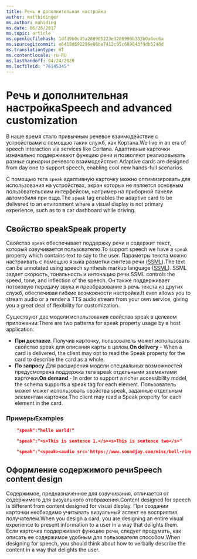 ```yaml
---
title: Речь и дополнительная настройка
author: matthidinger
ms.author: mahiding
ms.date: 06/26/2017
ms.topic: article
ms.openlocfilehash: 1dfd9b0c45a280905223e3286998b333b0a6ec6a
ms.sourcegitcommit: e6418d692296e06be7412c95c689843f9db5240d
ms.translationtype: HT
ms.contentlocale: ru-RU
ms.lasthandoff: 04/24/2020
ms.locfileid: "76145345"
---
```

# <a name="speech-and-advanced-customization"></a><span data-ttu-id="42ede-102">Речь и дополнительная настройка</span><span class="sxs-lookup"><span data-stu-id="42ede-102">Speech and advanced customization</span></span>
<span data-ttu-id="42ede-103">В наше время стало привычным речевое взаимодействие с устройствами с помощью таких служб, как Кортана.</span><span class="sxs-lookup"><span data-stu-id="42ede-103">We live in an era of speech interaction via services like Cortana.</span></span>  <span data-ttu-id="42ede-104">Адаптивные карточки изначально поддерживают функцию речи и позволяют реализовывать разные сценарии речевого взаимодействия.</span><span class="sxs-lookup"><span data-stu-id="42ede-104">Adaptive cards are designed from day one to support speech, enabling cool new hands-full scenarios.</span></span>

<span data-ttu-id="42ede-105">С помощью тега `speak` адаптивную карточку можно оптимизировать для использования на устройствах, экран которых не является основным пользовательским интерфейсом, например на приборной панели автомобиля при езде.</span><span class="sxs-lookup"><span data-stu-id="42ede-105">The `speak` tag enables the adaptive card to be delivered to an environment where a visual display is not primary experience, such as to a car dashboard while driving.</span></span> 

## <a name="speak-property"></a><span data-ttu-id="42ede-106">Свойство speak</span><span class="sxs-lookup"><span data-stu-id="42ede-106">Speak property</span></span>
<span data-ttu-id="42ede-107">Свойство `speak` обеспечивает поддержку речи и содержит текст, который озвучивается пользователю.</span><span class="sxs-lookup"><span data-stu-id="42ede-107">To support speech we have a `speak` property which contains text to say to the user.</span></span> <span data-ttu-id="42ede-108">Параметры текста можно настраивать с помощью языка разметки синтеза речи ([SSML](https://msdn.microsoft.com/library/office/hh361578)).</span><span class="sxs-lookup"><span data-stu-id="42ede-108">The text can be annotated using speech synthesis markup language ([SSML](https://msdn.microsoft.com/library/office/hh361578)).</span></span> <span data-ttu-id="42ede-109">SSML задает скорость, тональность и интонацию речи.</span><span class="sxs-lookup"><span data-stu-id="42ede-109">SSML controls the speed, tone, and inflection of the speech.</span></span>  <span data-ttu-id="42ede-110">Он также поддерживает потоковую передачу звука и преобразование в речь текста из других служб, обеспечивая гибкие возможности настройки.</span><span class="sxs-lookup"><span data-stu-id="42ede-110">It even allows you to stream audio or a render a TTS audio stream from your own service, giving you a great deal of flexibility for customization.</span></span>

<span data-ttu-id="42ede-111">Существуют две модели использования свойства speak в целевом приложении:</span><span class="sxs-lookup"><span data-stu-id="42ede-111">There are two patterns for speak property usage by a host application:</span></span>

* <span data-ttu-id="42ede-112">**При доставке**. Получив карточку, пользователь может использовать свойство speak для описания карты в целом.</span><span class="sxs-lookup"><span data-stu-id="42ede-112">**On delivery** - When a card is delivered, the client may opt to read the Speak property for the card to describe the card as a whole.</span></span>
* <span data-ttu-id="42ede-113">**По запросу** Для расширения модели специальных возможностей предусмотрена поддержка тега speak отдельными элементами карточки.</span><span class="sxs-lookup"><span data-stu-id="42ede-113">**On demand** - In order to support a richer accessibility model, the schema supports a speak tag for each element.</span></span> <span data-ttu-id="42ede-114">Пользователь может может использовать свойства speak, заданные отдельным элементам карточки.</span><span class="sxs-lookup"><span data-stu-id="42ede-114">The client may read a Speak property  for each element in the card.</span></span>

### <a name="examples"></a><span data-ttu-id="42ede-115">Примеры</span><span class="sxs-lookup"><span data-stu-id="42ede-115">Examples</span></span>

```json
    "speak":"hello world!"

    "speak":"<s>This is sentence 1.</s><s>This is sentence two</s>"

    "speak":"<speak><audio src='https://www.soundjay.com/misc/bell-ringing-04.mp3'/><s>Time to wake up!</s></speak>"
```

## <a name="speech-content-design"></a><span data-ttu-id="42ede-116">Оформление содержимого речи</span><span class="sxs-lookup"><span data-stu-id="42ede-116">Speech content design</span></span>

<span data-ttu-id="42ede-117">Содержимое, предназначенное для озвучивания, отличается от содержимого для визуального отображения.</span><span class="sxs-lookup"><span data-stu-id="42ede-117">Content designed for speech is different from content designed for visual display.</span></span> <span data-ttu-id="42ede-118">При создании карточки необходимо учитывать визуальный аспект ее восприятия получателем.</span><span class="sxs-lookup"><span data-stu-id="42ede-118">When you design a card, you are designing an entire visual experience to present information to a user in a way that delights them.</span></span> <span data-ttu-id="42ede-119">Если карточка поддерживает функцию речи, следует продумать, как описать ее содержимое удобным для пользователя способом.</span><span class="sxs-lookup"><span data-stu-id="42ede-119">When designing for speech, you should think about how to verbally describe the content in a way that delights the user.</span></span>  

